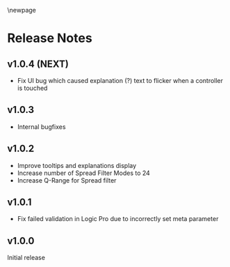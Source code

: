 \newpage

# Release Notes

## v1.0.4 (NEXT)
- Fix UI bug which caused explanation (?) text to flicker when a controller is touched

## v1.0.3
- Internal bugfixes

## v1.0.2
- Improve tooltips and explanations display
- Increase number of Spread Filter Modes to 24
- Increase Q-Range for Spread filter

## v1.0.1
- Fix failed validation in Logic Pro due to incorrectly set meta parameter

## v1.0.0

Initial release
